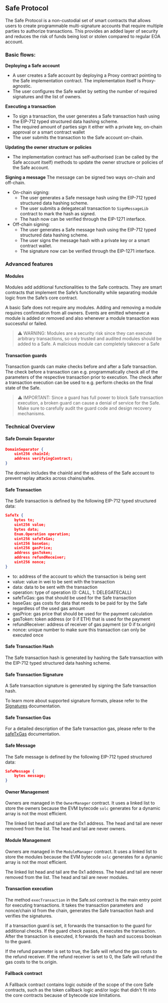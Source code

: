 ## Safe Protocol

The Safe Protocol is a non-custodial set of smart contracts that allows users to create programmable multi-signature accounts that require multiple parties to authorize transactions. This provides an added layer of security and reduces the risk of funds being lost or stolen compared to regular EOA account.

### Basic flows:

**Deploying a Safe account**

-   A user creates a Safe account by deploying a Proxy contract pointing to the Safe implementation contract. The implementation itself is Proxy-agnostic.
-   The user configures the Safe wallet by setting the number of required signatures and the list of owners.

**Executing a transaction**

-   To sign a transaction, the user generates a Safe transaction hash using the EIP-712 typed structured data hashing scheme.
-   The required amount of parties sign it either with a private key, on-chain approval or a smart contract wallet
-   The user submits the transaction to the Safe account on-chain.

**Updating the owner structure or policies**

-   The implementation contract has self-authorised (can be called by the Safe account itself) methods to update the owner structure or policies of the Safe account.

**Signing a message**
The message can be signed two ways on-chain and off-chain.

-   On-chain signing:
    -   The user generates a Safe message hash using the EIP-712 typed structured data hashing scheme.
    -   The user submits a delegatecall transaction to `SignMessageLib` contract to mark the hash as signed.
    -   The hash now can be verified through the EIP-1271 interface.
-   Off-chain signing:
    -   The user generates a Safe message hash using the EIP-712 typed structured data hashing scheme.
    -   The user signs the message hash with a private key or a smart contract wallet.
    -   The signature now can be verified through the EIP-1271 interface.

### Advanced features

#### Modules

Modules add additional functionalities to the Safe contracts. They are smart contracts that implement the Safe’s functionality while separating module logic from the Safe’s core contract.

A basic Safe does not require any modules. Adding and removing a module requires confirmation from all owners. Events are emitted whenever a module is added or removed and also whenever a module transaction was successful or failed.

> ⚠️ WARNING: Modules are a security risk since they can execute arbitrary transactions,
> so only trusted and audited modules should be added to a Safe. A malicious module can completely takeover a Safe

#### Transaction guards

Transaction guards can make checks before and after a Safe transaction.
The check before a transaction can e.g. programmatically check all of the parameters of the respective transaction prior to execution. The check after a transaction execution can be used to e.g. perform checks on the final state of the Safe.

> ⚠️ IMPORTANT: Since a guard has full power to block Safe transaction execution,
> a broken guard can cause a denial of service for the Safe. Make sure to carefully audit the guard code and design recovery mechanisms.

### Technical Overview

#### Safe Domain Separator

```json
DomainSeparator {
    uint256 chainId;
    address verifyingContract;
}
```

The domain includes the chainId and the address of the Safe account to prevent replay attacks across chains/safes.

#### Safe Transaction

The Safe transaction is defined by the following EIP-712 typed structured data:

```json
SafeTx {
    bytes to;
    uint256 value;
    bytes data;
    Enum.Operation operation;
    uint256 safeTxGas;
    uint256 baseGas;
    uint256 gasPrice;
    address gasToken;
    address refundReceiver;
    uint256 nonce;
}
```

-   to: address of the account to which the transaction is being sent
-   value: value in wei to be sent with the transaction
-   data: data to be sent with the transaction
-   operation: type of operation (0: CALL, 1: DELEGATECALL)
-   safeTxGas: gas that should be used for the Safe transaction
-   baseGas: gas costs for data that needs to be paid for by the Safe regardless of the used gas amount
-   gasPrice: gas price that should be used for the payment calculation
-   gasToken: token address (or 0 if ETH) that is used for the payment
-   refundReceiver: address of receiver of gas payment (or 0 if tx.origin)
-   nonce: unique number to make sure this transaction can only be executed once

#### Safe Transaction Hash

The Safe transaction hash is generated by hashing the Safe transaction with the EIP-712 typed structured data hashing scheme.

#### Safe Transaction Signature

A Safe transaction signature is generated by signing the Safe transaction hash.

To learn more about supported signature formats, please refer to the [Signatures](./signatures.md) documentation.

#### Safe Transaction Gas

For a detailed description of the Safe transaction gas, please refer to the [safeTxGas](./safe_tx_gas.md) documentation.

#### Safe Message

The Safe message is defined by the following EIP-712 typed structured data:

```json
SafeMessage {
    bytes message;
}
```

#### Owner Management

Owners are managed in the `OwnerManager` contract. It uses a linked list to store the owners because the EVM bytecode `solc` generates for a dynamic array is not the most efficient.

The linked list head and tail are the 0x1 address. The head and tail are never removed from the list. The head and tail are never owners.

#### Module Management

Owners are managed in the `ModuleManager` contract. It uses a linked list to store the modules because the EVM bytecode `solc` generates for a dynamic array is not the most efficient.

The linked list head and tail are the 0x1 address. The head and tail are never removed from the list. The head and tail are never modules.

#### Transaction execution

The method `execTransaction` in the Safe.sol contract is the main entry point for executing transactions.
It takes the transaction parameters and nonce/chain id from the chain, generates the Safe transaction hash and verifies the signatures.

If a transaction guard is set, it forwards the transaction to the guard for additional checks. If the guard check passes, it executes the transaction. After the transaction is executed, it forwards the hash and success boolean to the guard.

If the refund parameter is set to true, the Safe will refund the gas costs to the refund receiver. If the refund receiver is set to 0, the Safe will refund the gas costs to the tx.origin.

#### Fallback contract

A Fallback contract contains logic outside of the scope of the core Safe contracts, such as the token callback logic and/or logic that didn't fit into the core contracts because of bytecode size limitations.

